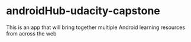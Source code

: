 # androidHub-udacity-capstone
This is an app that will bring together multiple Android learning resources from across the web
